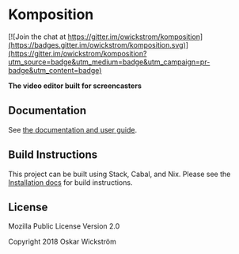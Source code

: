 # Komposition

[![Join the chat at https://gitter.im/owickstrom/komposition](https://badges.gitter.im/owickstrom/komposition.svg)](https://gitter.im/owickstrom/komposition?utm_source=badge&utm_medium=badge&utm_campaign=pr-badge&utm_content=badge)

**The video editor built for screencasters**

## Documentation

See [the documentation and user guide](https://owickstrom.github.io/komposition/).

## Build Instructions

This project can be built using Stack, Cabal, and Nix. Please see the
[Installation docs](https://owickstrom.github.io/komposition/) for build
instructions.

## License

Mozilla Public License Version 2.0

Copyright 2018 Oskar Wickström
